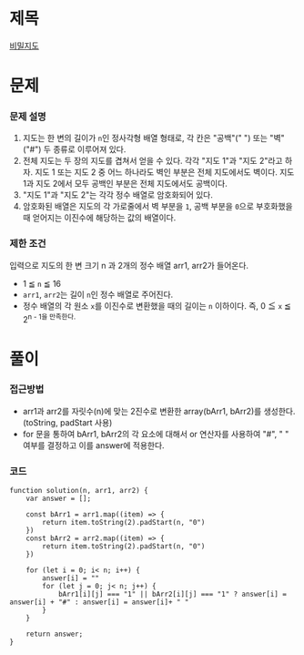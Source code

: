 # 제목

[비밀지도](https://school.programmers.co.kr/learn/courses/30/lessons/17681)

# 문제

### 문제 설명

1. 지도는 한 변의 길이가 `n`인 정사각형 배열 형태로, 각 칸은 "공백"(" ") 또는 "벽"("#") 두 종류로 이루어져 있다.
2. 전체 지도는 두 장의 지도를 겹쳐서 얻을 수 있다. 각각 "지도 1"과 "지도 2"라고 하자. 지도 1 또는 지도 2 중 어느 하나라도 벽인 부분은 전체 지도에서도 벽이다. 지도 1과 지도 2에서 모두 공백인 부분은 전체 지도에서도 공백이다.
3. "지도 1"과 "지도 2"는 각각 정수 배열로 암호화되어 있다.
4. 암호화된 배열은 지도의 각 가로줄에서 벽 부분을 `1`, 공백 부분을 `0`으로 부호화했을 때 얻어지는 이진수에 해당하는 값의 배열이다.

### 제한 조건

입력으로 지도의 한 변 크기 n 과 2개의 정수 배열 arr1, arr2가 들어온다.

- 1 ≦ `n` ≦ 16
- `arr1`, `arr2`는 길이 `n`인 정수 배열로 주어진다.
- 정수 배열의 각 원소 `x`를 이진수로 변환했을 때의 길이는 `n` 이하이다. 즉, 0 ≦ `x` ≦ 2<sup>n - 1을 만족한다.

# 풀이

### 접근방법

- arr1과 arr2를 자릿수(n)에 맞는 2진수로 변환한 array(bArr1, bArr2)를 생성한다. (toString, padStart 사용)
- for 문을 통하여 bArr1, bArr2의 각 요소에 대해서 or 연산자를 사용하여 "#", " " 여부를 결정하고 이를 answer에 적용한다.

### 코드

```
function solution(n, arr1, arr2) {
    var answer = [];

    const bArr1 = arr1.map((item) => {
        return item.toString(2).padStart(n, "0")
    })
    const bArr2 = arr2.map((item) => {
        return item.toString(2).padStart(n, "0")
    })

    for (let i = 0; i< n; i++) {
        answer[i] = ""
        for (let j = 0; j< n; j++) {
            bArr1[i][j] === "1" || bArr2[i][j] === "1" ? answer[i] = answer[i] + "#" : answer[i] = answer[i]+ " "
        }
    }

    return answer;
}
```
